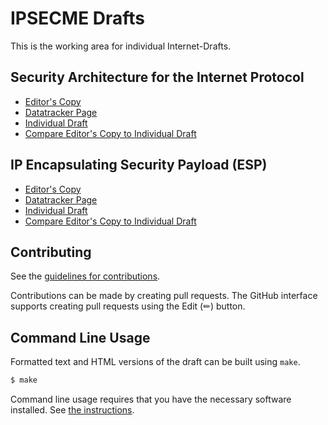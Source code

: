 # IPSECME Drafts

This is the working area for individual Internet-Drafts.

## Security Architecture for the Internet Protocol

* [Editor's Copy](https://mcr.github.io/rfc4301bis/#go.draft-richardson-ipsecme-4301bis.html)
* [Datatracker Page](https://datatracker.ietf.org/doc/draft-richardson-ipsecme-4301bis)
* [Individual Draft](https://datatracker.ietf.org/doc/html/draft-richardson-ipsecme-4301bis)
* [Compare Editor's Copy to Individual Draft](https://mcr.github.io/rfc4301bis/#go.draft-richardson-ipsecme-4301bis.diff)

## IP Encapsulating Security Payload (ESP)

* [Editor's Copy](https://mcr.github.io/rfc4301bis/#go.draft-richardson-ipsecme-4303bis.html)
* [Datatracker Page](https://datatracker.ietf.org/doc/draft-richardson-ipsecme-4303bis)
* [Individual Draft](https://datatracker.ietf.org/doc/html/draft-richardson-ipsecme-4303bis)
* [Compare Editor's Copy to Individual Draft](https://mcr.github.io/rfc4301bis/#go.draft-richardson-ipsecme-4303bis.diff)


## Contributing

See the
[guidelines for contributions](https://github.com/mcr/rfc4301bis/blob/main/CONTRIBUTING.md).

Contributions can be made by creating pull requests.
The GitHub interface supports creating pull requests using the Edit (✏) button.


## Command Line Usage

Formatted text and HTML versions of the draft can be built using `make`.

```sh
$ make
```

Command line usage requires that you have the necessary software installed.  See
[the instructions](https://github.com/martinthomson/i-d-template/blob/main/doc/SETUP.md).

